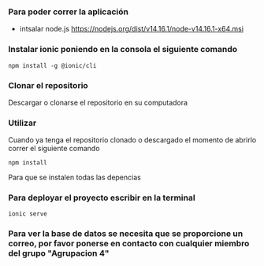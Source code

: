 ### Para poder correr la aplicación
- intsalar node.js
https://nodejs.org/dist/v14.16.1/node-v14.16.1-x64.msi
### Instalar ionic poniendo en la consola el siguiente comando
```
npm install -g @ionic/cli
```
### Clonar el repositorio

Descargar o clonarse el repositorio en su computadora

### Utilizar
Cuando ya tenga el repositorio clonado o descargado el momento de abrirlo correr el siguiente comando
```
npm install
```
Para que se instalen todas las depencias

### Para deployar el proyecto escribir en la terminal
```
ionic serve
```

### Para ver la base de datos se necesita que se proporcione un correo, por favor ponerse en contacto con cualquier miembro del grupo "Agrupacion 4"
